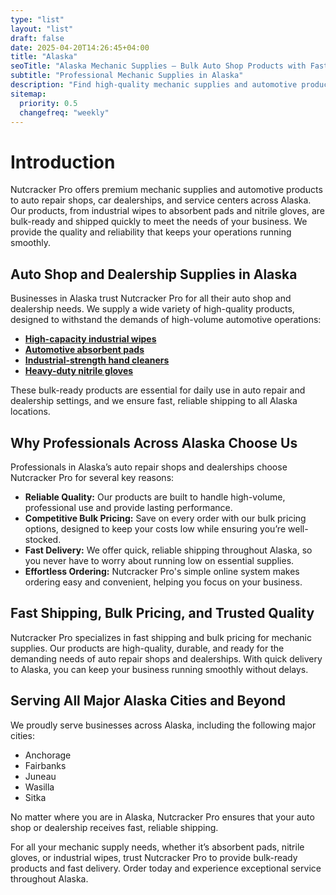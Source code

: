 ```yaml
---
type: "list"
layout: "list"
draft: false
date: 2025-04-20T14:26:45+04:00
title: "Alaska"
seoTitle: "Alaska Mechanic Supplies – Bulk Auto Shop Products with Fast Shipping near me"
subtitle: "Professional Mechanic Supplies in Alaska"
description: "Find high-quality mechanic supplies and automotive products in Alaska. Fast shipping to Alaska city, Alaska city, Alaska city, and all Alaska locations."
sitemap:
  priority: 0.5
  changefreq: "weekly"
---
```


# Introduction

Nutcracker Pro offers premium mechanic supplies and automotive products to auto repair shops, car dealerships, and service centers across Alaska. Our products, from industrial wipes to absorbent pads and nitrile gloves, are bulk-ready and shipped quickly to meet the needs of your business. We provide the quality and reliability that keeps your operations running smoothly.

## Auto Shop and Dealership Supplies in Alaska

Businesses in Alaska trust Nutcracker Pro for all their auto shop and dealership needs. We supply a wide variety of high-quality products, designed to withstand the demands of high-volume automotive operations:

- **[High-capacity industrial wipes](/industrial-wipes-roll/)**
- **[Automotive absorbent pads](/industrial-absorbent-pads/)**
- **[Industrial-strength hand cleaners](/hand-cleaner/)**
- **[Heavy-duty nitrile gloves](/nitrile-gloves/)**

These bulk-ready products are essential for daily use in auto repair and dealership settings, and we ensure fast, reliable shipping to all Alaska locations.

## Why Professionals Across Alaska Choose Us

Professionals in Alaska’s auto repair shops and dealerships choose Nutcracker Pro for several key reasons:

- **Reliable Quality:** Our products are built to handle high-volume, professional use and provide lasting performance.
- **Competitive Bulk Pricing:** Save on every order with our bulk pricing options, designed to keep your costs low while ensuring you’re well-stocked.
- **Fast Delivery:** We offer quick, reliable shipping throughout Alaska, so you never have to worry about running low on essential supplies.
- **Effortless Ordering:** Nutcracker Pro's simple online system makes ordering easy and convenient, helping you focus on your business.

## Fast Shipping, Bulk Pricing, and Trusted Quality

Nutcracker Pro specializes in fast shipping and bulk pricing for mechanic supplies. Our products are high-quality, durable, and ready for the demanding needs of auto repair shops and dealerships. With quick delivery to Alaska, you can keep your business running smoothly without delays.

## Serving All Major Alaska Cities and Beyond

We proudly serve businesses across Alaska, including the following major cities:

- Anchorage
- Fairbanks
- Juneau
- Wasilla
- Sitka

No matter where you are in Alaska, Nutcracker Pro ensures that your auto shop or dealership receives fast, reliable shipping.

For all your mechanic supply needs, whether it’s absorbent pads, nitrile gloves, or industrial wipes, trust Nutcracker Pro to provide bulk-ready products and fast delivery. Order today and experience exceptional service throughout Alaska.

